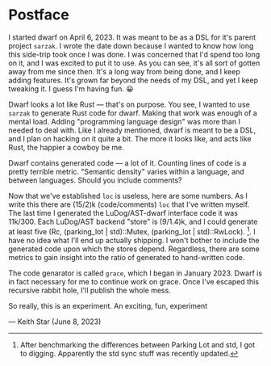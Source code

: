 # Postface

I started dwarf on April 6, 2023.
It was meant to be as a DSL for it's parent project `sarzak`.
I wrote the date down because I wanted to know how long this side-trip took once I was done.
I was concerned that I'd spend too long on it, and I was excited to put it to use.
As you can see, it's all sort of gotten away from me since then.
It's a long way from being done, and I keep adding features.
It's grown far beyond the needs of my DSL, and yet I keep tweaking it.
I guess I'm having fun. 😀

Dwarf looks a lot like Rust — that's on purpose.
You see, I wanted to use `sarzak` to generate Rust code for dwarf.
Making that work was enough of a mental load.
Adding "programming language design" was more than I needed to deal with.
Like I already mentioned, dwarf is meant to be a DSL, and I plan on hacking on it quite a bit.
The more it looks like, and acts like Rust, the happier a cowboy be me.

Dwarf contains generated code — a lot of it.
Counting lines of code is a pretty terrible metric.
"Semantic density" varies within a language, and between languages.
Should you include comments?

Now that we've established `loc` is useless, here are some numbers.
As I write this there are (15/2)k (code/comments) `loc` that I've written myself.
The last time I generated the LuDog/AST-dwarf interface code it was 11k/300.
Each LuDog/AST backend "store" is (9/1.4)k, and I could generate at least five (Rc, (parking_lot | std)::Mutex, (parking_lot | std)::RwLock). [^std].
I have no idea what I'll end up actually shipping.
I won't bother to include the generated code upon which the stores depend.
Regardless, there are some metrics to gain insight into the ratio of generated to hand-written code.

The code genarator is called `grace`, which I began in January 2023.
Dwarf is in fact necessary for me to continue work on grace.
Once I've escaped this recursive rabbit hole, I'll publish the whole mess.

So really, this is an experiment.
An exciting, fun, experiment

— Keith Star (June 8, 2023)

[^std]: After benchmarking the differences between Parking Lot and std, I got to digging.
Apparently the std sync stuff was recently updated.
